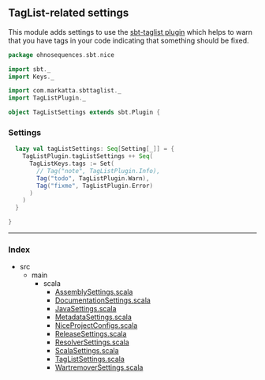 ## TagList-related settings

This module adds settings to use the [sbt-taglist plugin](https://github.com/johanandren/sbt-taglist)
which helps to warn that you have tags in your code indicating that something should be fixed.


```scala
package ohnosequences.sbt.nice

import sbt._
import Keys._

import com.markatta.sbttaglist._
import TagListPlugin._

object TagListSettings extends sbt.Plugin {
```

### Settings

```scala
  lazy val tagListSettings: Seq[Setting[_]] = {
    TagListPlugin.tagListSettings ++ Seq(
      TagListKeys.tags := Set(
        // Tag("note", TagListPlugin.Info),
        Tag("todo", TagListPlugin.Warn), 
        Tag("fixme", TagListPlugin.Error)
      )
    )
  }

}

```


------

### Index

+ src
  + main
    + scala
      + [AssemblySettings.scala][main/scala/AssemblySettings.scala]
      + [DocumentationSettings.scala][main/scala/DocumentationSettings.scala]
      + [JavaSettings.scala][main/scala/JavaSettings.scala]
      + [MetadataSettings.scala][main/scala/MetadataSettings.scala]
      + [NiceProjectConfigs.scala][main/scala/NiceProjectConfigs.scala]
      + [ReleaseSettings.scala][main/scala/ReleaseSettings.scala]
      + [ResolverSettings.scala][main/scala/ResolverSettings.scala]
      + [ScalaSettings.scala][main/scala/ScalaSettings.scala]
      + [TagListSettings.scala][main/scala/TagListSettings.scala]
      + [WartremoverSettings.scala][main/scala/WartremoverSettings.scala]

[main/scala/AssemblySettings.scala]: AssemblySettings.scala.md
[main/scala/DocumentationSettings.scala]: DocumentationSettings.scala.md
[main/scala/JavaSettings.scala]: JavaSettings.scala.md
[main/scala/MetadataSettings.scala]: MetadataSettings.scala.md
[main/scala/NiceProjectConfigs.scala]: NiceProjectConfigs.scala.md
[main/scala/ReleaseSettings.scala]: ReleaseSettings.scala.md
[main/scala/ResolverSettings.scala]: ResolverSettings.scala.md
[main/scala/ScalaSettings.scala]: ScalaSettings.scala.md
[main/scala/TagListSettings.scala]: TagListSettings.scala.md
[main/scala/WartremoverSettings.scala]: WartremoverSettings.scala.md